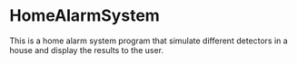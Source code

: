 # HomeAlarmSystem
This is a home alarm system program that simulate different detectors in a house and display the results to the user. 

